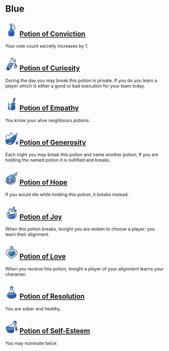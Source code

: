# Blue

## ![](Potion%20of%20Conviction/.image_big.png) [Potion of Conviction](Potion%20of%20Conviction)
Your vote count secretly increases by 1.

## ![](Potion%20of%20Curiosity/.image_big.png) [Potion of Curiosity](Potion%20of%20Curiosity)
During the day you may break this potion in private. If you do you learn a player which is either a good or bad execution for your team today.

## ![](Potion%20of%20Empathy/.image_big.png) [Potion of Empathy](Potion%20of%20Empathy)
You know your alive neighbours potions.

## ![](Potion%20of%20Generosity/.image_big.png) [Potion of Generosity](Potion%20of%20Generosity)
Each night you may break this potion and name another potion; If you are holding the named potion it is nullified and breaks.

## ![](Potion%20of%20Hope/.image_big.png) [Potion of Hope](Potion%20of%20Hope)
If you would die while holding this potion, it breaks instead.

## ![](Potion%20of%20Joy/.image_big.png) [Potion of Joy](Potion%20of%20Joy)
When this potion breaks, tonight you are woken to choose a player: you learn their alignment.

## ![](Potion%20of%20Love/.image_big.png) [Potion of Love](Potion%20of%20Love)
When you receive this potion, tonight a player of your alignment learns your character.

## ![](Potion%20of%20Resolution/.image_big.png) [Potion of Resolution](Potion%20of%20Resolution)
You are sober and healthy.

## ![](Potion%20of%20Self-Esteem/.image_big.png) [Potion of Self-Esteem](Potion%20of%20Self-Esteem)
You may nominate twice.

